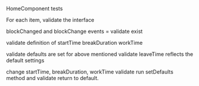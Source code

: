 HomeComponent tests

For each item, validate the interface

blockChanged and blockChange events = validate exist

validate definition of 
startTime
breakDuration
workTime

validate defaults are set for above mentioned
validate leaveTime reflects the default settings

change startTime, breakDuration, workTime validate
run setDefaults method and validate return to default.

